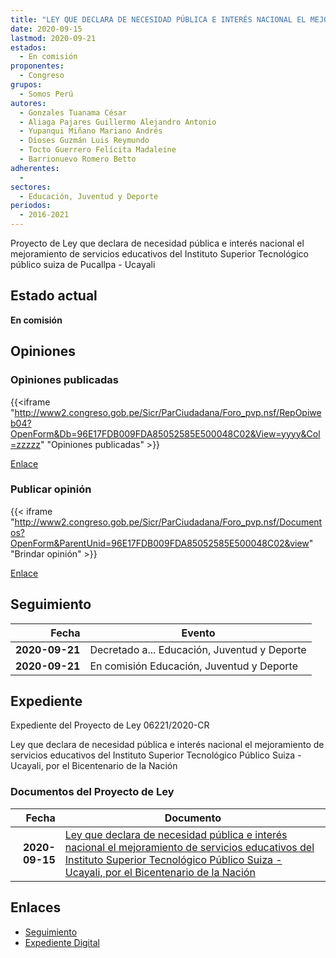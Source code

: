 ```yaml
---
title: "LEY QUE DECLARA DE NECESIDAD PÚBLICA E INTERÉS NACIONAL EL MEJORAMIENTO DE SERVICIOS EDUCATIVOS DEL INSTITUTO SUPERIOR TECNOLÓGICO PÚBLICO SUIZA- UCALAYY, POR EL BICENTENARIO DE LA NACIÓN"
date: 2020-09-15
lastmod: 2020-09-21
estados: 
  - En comisión
proponentes: 
  - Congreso
grupos: 
  - Somos Perú
autores: 
  - Gonzales Tuanama César
  - Aliaga Pajares Guillermo Alejandro Antonio
  - Yupanqui Miñano Mariano Andrés
  - Dioses Guzmán Luis Reymundo
  - Tocto Guerrero Felícita Madaleine
  - Barrionuevo Romero Betto
adherentes: 
  - 
sectores: 
  - Educación, Juventud y Deporte
periodos: 
  - 2016-2021
---
```


Proyecto de Ley que declara de necesidad pública e interés nacional el mejoramiento de servicios educativos del Instituto Superior Tecnológico público suiza de Pucallpa - Ucayali


## Estado actual

**En comisión**

## Opiniones

### Opiniones publicadas

{{<iframe "http://www2.congreso.gob.pe/Sicr/ParCiudadana/Foro_pvp.nsf/RepOpiweb04?OpenForm&Db=96E17FDB009FDA85052585E500048C02&View=yyyy&Col=zzzzz" "Opiniones publicadas" >}}

[Enlace](http://www2.congreso.gob.pe/Sicr/ParCiudadana/Foro_pvp.nsf/RepOpiweb04?OpenForm&Db=96E17FDB009FDA85052585E500048C02&View=yyyy&Col=zzzzz)
### Publicar opinión

{{< iframe "http://www2.congreso.gob.pe/Sicr/ParCiudadana/Foro_pvp.nsf/Documentos?OpenForm&ParentUnid=96E17FDB009FDA85052585E500048C02&view" "Brindar opinión" >}}

[Enlace](http://www2.congreso.gob.pe/Sicr/ParCiudadana/Foro_pvp.nsf/Documentos?OpenForm&ParentUnid=96E17FDB009FDA85052585E500048C02&view)

## Seguimiento

| Fecha | Evento |
|------:|--------|
| **2020-09-21** | Decretado a... Educación, Juventud y Deporte|
| **2020-09-21** | En comisión Educación, Juventud y Deporte|


## Expediente

Expediente del Proyecto de Ley 06221/2020-CR

Ley que declara de necesidad pública e interés nacional el mejoramiento de servicios educativos del Instituto Superior Tecnológico Público Suiza - Ucayali, por el Bicentenario de la Nación


### Documentos del Proyecto de Ley

| Fecha | Documento |
|------:|--------|
| **2020-09-15** | [Ley que declara de necesidad pública e interés nacional el mejoramiento de servicios educativos del Instituto Superior Tecnológico Público Suiza - Ucayali, por el Bicentenario de la Nación](http://www.leyes.congreso.gob.pe/Documentos/2016_2021/Proyectos_de_Ley_y_de_Resoluciones_Legislativas/PL06221-20200915.pdf) |

## Enlaces 

- [Seguimiento](http://www2.congreso.gob.pe/Sicr/TraDocEstProc/CLProLey2016.nsf/f7fff46988ca05b1052578e100829cc7/eb6d57d0c6485a7c052585e5000350da?OpenDocument)
- [Expediente Digital](http://www2.congreso.gob.pe/Sicr/TraDocEstProc/CLProLey2016.nsf/f7fff46988ca05b1052578e100829cc7/eb6d57d0c6485a7c052585e5000350da?OpenDocument&Click=05257FB7005EB655.eb71d0cf91d8294e05256cdf006b5706/$Body/0.1C6C)
